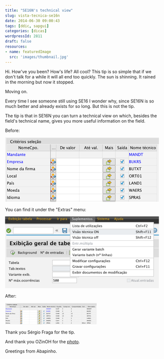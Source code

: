 ```yaml
---
title: "SE16N's technical view"
slug: vista-tecnica-se16n
date: 2014-06-30 09:00:43
tags: [ddic, sapgui]
categories: [dicas]
wordpressId: 2811
draft: false
resources:
- name: featuredImage
  src: 'images/thumbnail.jpg'
---
```

Hi. How've you been? How's life? All cool? This tip is so simple that if we don't talk for a while it will all end too quickly. The sun is shinning. It rained in the morning but now it stopped.

Moving on.

Every time I see someone still using SE16 I wonder why, since SE16N is so much better and already exists for so long. But this is not the tip.

The tip is that in SE16N you can turn a technical view on which, besides the field's technical name, gives you more useful information on the field.

Before:

[![se16n_vista_tecnica_desligada][1]][1]

You can find it under the "Extras" menu:

[![se16n_vista_tecnica][2]][2]

After:

[![se16n_vista_tecnica_ligada][3]][4]

Thank you Sérgio Fraga for the tip.

And thank you OZinOH for the [photo][5].

Greetings from Abapinho.

   [1]: images/se16n_vista_tecnica_desligada.png
   [2]: images/se16n_vista_tecnica.png
   [3]: images/se16n_vista_tecnica_ligada-300x70.png
   [4]: https://abapinho.com/wp-content/uploads/2014/06/se16n_vista_tecnica_ligada.png
   [5]: https://www.flickr.com/photos/75905404@N00/7126146307/in/photostream/
